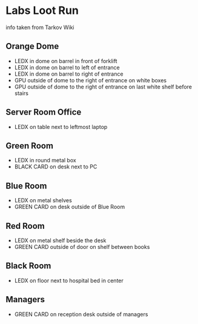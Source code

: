 # Labs Loot Run
info taken from Tarkov Wiki

## Orange Dome

- LEDX in dome on barrel in front of forklift
- LEDX in dome on barrel to left of entrance
- LEDX in dome on barrel to right of entrance
- GPU outside of dome to the right of entrance on white boxes
- GPU outside of dome to the right of entrance on last white shelf before stairs

## Server Room Office

- LEDX on table next to leftmost laptop

## Green Room

- LEDX in round metal box
- BLACK CARD on desk next to PC

## Blue Room

- LEDX on metal shelves
- GREEN CARD on desk outside of Blue Room

## Red Room

- LEDX on metal shelf beside the desk
- GREEN CARD outside of door on shelf between books

## Black Room

- LEDX on floor next to hospital bed in center

## Managers

- GREEN CARD on reception desk outside of managers
